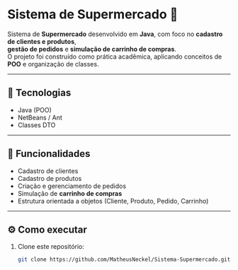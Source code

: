 # Sistema de Supermercado 🛒

Sistema de **Supermercado** desenvolvido em **Java**, com foco no **cadastro de clientes e produtos**,  
**gestão de pedidos** e **simulação de carrinho de compras**.  
O projeto foi construído como prática acadêmica, aplicando conceitos de **POO** e organização de classes.

---

## 🚀 Tecnologias
- Java (POO)
- NetBeans / Ant
- Classes DTO

---

## 📌 Funcionalidades
- Cadastro de clientes  
- Cadastro de produtos  
- Criação e gerenciamento de pedidos  
- Simulação de **carrinho de compras**  
- Estrutura orientada a objetos (Cliente, Produto, Pedido, Carrinho)  

---

## ⚙️ Como executar
1. Clone este repositório:
   ```bash
   git clone https://github.com/MatheusNeckel/Sistema-Supermercado.git

